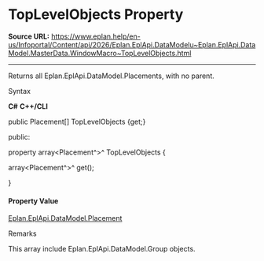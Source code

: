 # TopLevelObjects Property

**Source URL:** https://www.eplan.help/en-us/Infoportal/Content/api/2026/Eplan.EplApi.DataModelu~Eplan.EplApi.DataModel.MasterData.WindowMacro~TopLevelObjects.html

---

Returns all Eplan.EplApi.DataModel.Placements, with no parent.

Syntax

**C#**
**C++/CLI**


public Placement[] TopLevelObjects {get;}

public:

property array<Placement^>^ TopLevelObjects {

   array<Placement^>^ get();

}


#### Property Value

[Eplan.EplApi.DataModel.Placement](Eplan.EplApi.DataModelu~Eplan.EplApi.DataModel.Placement.html)

Remarks

This array include Eplan.EplApi.DataModel.Group objects.
